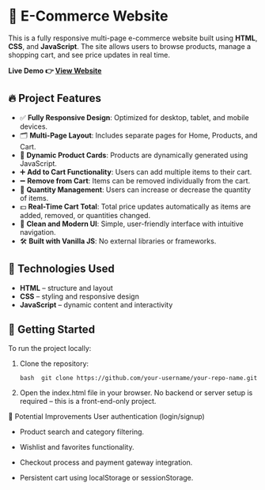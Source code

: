 # 🛒 E-Commerce Website

This is a fully responsive multi-page e-commerce website built using **HTML**, **CSS**, and **JavaScript**. The site allows users to browse products, manage a shopping cart, and see price updates in real time.

**Live Demo 👉 [View Website](https://e-commerce-slqr.onrender.com)**

## 🔥 Project Features

- ✅ **Fully Responsive Design**: Optimized for desktop, tablet, and mobile devices.
- 🗂️ **Multi-Page Layout**: Includes separate pages for Home, Products, and Cart.
- 🧠 **Dynamic Product Cards**: Products are dynamically generated using JavaScript.
- ➕ **Add to Cart Functionality**: Users can add multiple items to their cart.
- ➖ **Remove from Cart**: Items can be removed individually from the cart.
- 🔢 **Quantity Management**: Users can increase or decrease the quantity of items.
- 💵 **Real-Time Cart Total**: Total price updates automatically as items are added, removed, or quantities changed.
- 🧼 **Clean and Modern UI**: Simple, user-friendly interface with intuitive navigation.
- 🛠️ **Built with Vanilla JS**: No external libraries or frameworks.

## 📁 Technologies Used

- **HTML** – structure and layout
- **CSS** – styling and responsive design
- **JavaScript** – dynamic content and interactivity

## 🚀 Getting Started

To run the project locally:
1. Clone the repository:
   ```
   bash  git clone https://github.com/your-username/your-repo-name.git
2. Open the index.html file in your browser.
No backend or server setup is required – this is a front-end-only project.

📌 Potential Improvements
User authentication (login/signup)

- Product search and category filtering.

- Wishlist and favorites functionality.

- Checkout process and payment gateway integration.

- Persistent cart using localStorage or sessionStorage.




